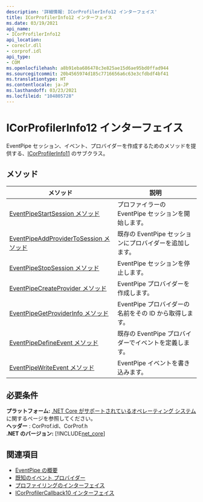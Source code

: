 ```yaml
---
description: '詳細情報: ICorProfilerInfo12 インターフェイス'
title: ICorProfilerInfo12 インターフェイス
ms.date: 03/19/2021
api_name:
- ICorProfilerInfo12
api_location:
- coreclr.dll
- corprof.idl
api_type:
- COM
ms.openlocfilehash: a8b91eba686478c3e825ae15d6ae95bd0ffad944
ms.sourcegitcommit: 20b4565974d185c7716656a6c63e3cfdbdf4bf41
ms.translationtype: HT
ms.contentlocale: ja-JP
ms.lasthandoff: 03/23/2021
ms.locfileid: "104805728"
---
```

# <a name="icorprofilerinfo12-interface"></a>ICorProfilerInfo12 インターフェイス

 EventPipe セッション、イベント、プロバイダーを作成するためのメソッドを提供する、[ICorProfilerInfo11](icorprofilerinfo11-interface.md) のサブクラス。
  
## <a name="methods"></a>メソッド  
  
|メソッド|説明|  
|------------|-----------------|  
|[EventPipeStartSession メソッド](icorprofilerinfo12-eventpipestartsession-method.md)|プロファイラーの EventPipe セッションを開始します。|
|[EventPipeAddProviderToSession メソッド](icorprofilerinfo12-eventpipeaddprovidertosession-method.md)|既存の EventPipe セッションにプロバイダーを追加します。|
|[EventPipeStopSession メソッド](icorprofilerinfo12-eventpipestopsession-method.md)|EventPipe セッションを停止します。|
|[EventPipeCreateProvider メソッド](icorprofilerinfo12-eventpipecreateprovider-method.md)|EventPipe プロバイダーを作成します。|  
|[EventPipeGetProviderInfo メソッド](icorprofilerinfo12-eventpipegetproviderinfo-method.md)|EventPipe プロバイダーの名前をその ID から取得します。|
|[EventPipeDefineEvent メソッド](icorprofilerinfo12-eventpipedefineevent-method.md)|既存の EventPipe プロバイダーでイベントを定義します。|  
|[EventPipeWriteEvent メソッド](icorprofilerinfo12-eventpipewriteevent-method.md)|EventPipe イベントを書き込みます。|
  
## <a name="requirements"></a>必要条件  

**プラットフォーム:** [.NET Core がサポートされているオペレーティング システム](../../../core/install/windows.md?pivots=os-windows)に関するページを参照してください。  
**ヘッダー** : CorProf.idl、CorProf.h  
**.NET のバージョン:** [!INCLUDE[net_core](../../../../includes/net-core-50-md.md)]  

## <a name="see-also"></a>関連項目

- [EventPipe の概要](../../../core/diagnostics/eventpipe.md)
- [既知のイベント プロバイダー](../../../core/diagnostics/well-known-event-providers.md)
- [プロファイリングのインターフェイス](profiling-interfaces.md)
- [ICorProfilerCallback10 インターフェイス](icorprofilercallback10-interface.md)
